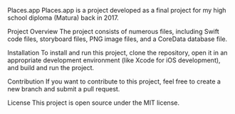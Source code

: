 Places.app
Places.app is a project developed as a final project for my high school diploma (Matura) back in 2017.

Project Overview
The project consists of numerous files, including Swift code files, storyboard files, PNG image files, and a CoreData database file.

Installation
To install and run this project, clone the repository, open it in an appropriate development environment (like Xcode for iOS development), and build and run the project.

Contribution
If you want to contribute to this project, feel free to create a new branch and submit a pull request.

License
This project is open source under the MIT license.

